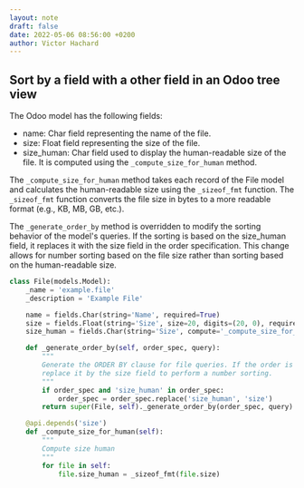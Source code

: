 ```yaml
---
layout: note
draft: false
date: 2022-05-06 08:56:00 +0200
author: Victor Hachard
---
```


## Sort by a field with a other field in an Odoo tree view

The Odoo model has the following fields:

- name: Char field representing the name of the file.
- size: Float field representing the size of the file.
- size_human: Char field used to display the human-readable size of the file. It is computed using the `_compute_size_for_human` method.

The `_compute_size_for_human` method takes each record of the File model and calculates the human-readable size using the `_sizeof_fmt` function. The `_sizeof_fmt` function converts the file size in bytes to a more readable format (e.g., KB, MB, GB, etc.).

The `_generate_order_by` method is overridden to modify the sorting behavior of the model's queries. If the sorting is based on the size_human field, it replaces it with the size field in the order specification. This change allows for number sorting based on the file size rather than sorting based on the human-readable size.

```py
class File(models.Model):
    _name = 'example.file'
    _description = 'Example File'

    name = fields.Char(string='Name', required=True)
    size = fields.Float(string='Size', size=20, digits=(20, 0), required=True)
    size_human = fields.Char(string='Size', compute='_compute_size_for_human', store=True)

    def _generate_order_by(self, order_spec, query):
        """
        Generate the ORDER BY clause for file queries. If the order is on the size human field
        replace it by the size field to perform a number sorting.
        """
        if order_spec and 'size_human' in order_spec:
            order_spec = order_spec.replace('size_human', 'size')
        return super(File, self)._generate_order_by(order_spec, query)

    @api.depends('size')
    def _compute_size_for_human(self):
        """
        Compute size human
        """
        for file in self:
            file.size_human = _sizeof_fmt(file.size)
```